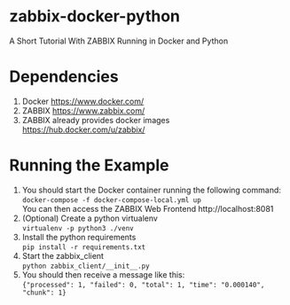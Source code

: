 # zabbix-docker-python
A Short Tutorial With ZABBIX Running in Docker and Python

# Dependencies
1. Docker https://www.docker.com/
2. ZABBIX https://www.zabbix.com/
3. ZABBIX already provides docker images https://hub.docker.com/u/zabbix/

# Running the Example
1. You should start the Docker container running the following command:                 
   ```docker-compose -f docker-compose-local.yml up```                                       
   You can then access the ZABBIX Web Frontend http://localhost:8081
2. (Optional) Create a python virtualenv                                     
   ```virtualenv -p python3 ./venv```
3. Install the python requirements                                                      
   ```pip install -r requirements.txt```  
4. Start the zabbix_client                            
   ```python zabbix_client/__init__.py```
5. You should then receive a message like this:                     
   ```{"processed": 1, "failed": 0, "total": 1, "time": "0.000140", "chunk": 1}```


